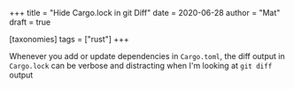 +++
title = "Hide Cargo.lock in git Diff"
date = 2020-06-28
author = "Mat"
draft = true

[taxonomies]
tags = ["rust"]
+++

Whenever you add or update dependencies in `Cargo.toml`, the diff output in `Cargo.lock` can be verbose and distracting when I'm looking at `git diff` output

<!-- more -->